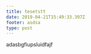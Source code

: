 ```yaml
---
title: tesetstt
date: 2019-04-21T15:49:33.397Z
footer: asdsa
type: post
---
```

adasbgfiupsluidfajf
